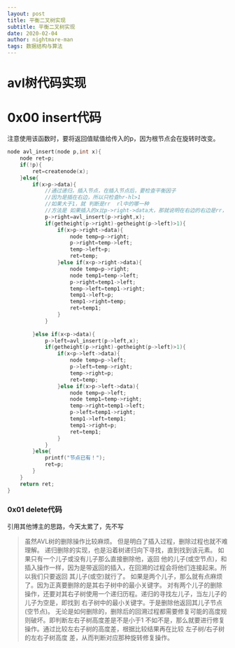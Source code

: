 ```yaml
---
layout: post
title: 平衡二叉树实现
subtitle: 平衡二叉树实现
date: 2020-02-04
author: nightmare-man
tags: 数据结构与算法
---
```

# 		avl树代码实现

# 0x00 insert代码

​	注意使用该函数时，要将返回值赋值给传入的p，因为根节点会在旋转时改变。

```c
node avl_insert(node p,int x){
	node ret=p;
	if(!p){
		ret=createnode(x);
	}else{
		if(x>p->data){
			//通过递归，插入节点，在插入节点后，要检查平衡因子 
			//因为是插在右边，所以只检查hr-hl>1 
			//如果大于1，就 判断是rr  rl中的哪一种 
			//方法是 如果插入的x比p->right->data大，那就说明在右边的右边是rr，否则rl； 
			p->right=avl_insert(p->right,x); 
			if(getheight(p->right)-getheight(p->left)>1){
				if(x>p->right->data){
					node temp=p->right;
					p->right=temp->left;
					temp->left=p; 
					ret=temp;
				}else if(x<p->right->data){
					node temp=p->right;
					node temp1=temp->left;
					p->right=temp1->left;
					temp->left=temp1->right;
					temp1->left=p;
					temp1->right=temp;	
					ret=temp1;
				}
			} 
			
		}else if(x<p->data){
			p->left=avl_insert(p->left,x);
			if(getheight(p->right)-getheight(p->left)>1){
				if(x<p->left->data){
					node temp=p->left;
					p->left=temp->right;
					temp->right=p; 
					ret=temp;
				}else if(x>p->left->data){
					node temp=p->left;
					node temp1=temp->right;
					temp->right=temp1->left;
					p->left=temp1->right;
					temp1->left=temp1;
					temp1->right=p;
					ret=temp1;
				}
			} 
		}else{
			printf("节点已有！");
			ret=p;
		}
	}
	return ret;
}
```



### 0x01 delete代码

引用其他博主的思路，今天太累了，先不写

> 虽然AVL树的删除操作比较麻烦。
>  但是明白了插入过程，删除过程也就不难理解。
>  递归删除的实现，也是沿着树递归向下寻找，直到找到该元素。
>  如果只有一个儿子或没有儿子那么直接删除他，返回
>  他的儿子(或空节点)，和插入操作一样，因为是带返回的插入，在回溯的过程会将他们连接起来。所以我们只要返回
>  其儿子(或空)就行了。
>  如果是两个儿子，那么就有点麻烦了。因为正真要删除的是其右子树中的最小关键字。
>  对有两个儿子的删除操作，还要对其右子树使用一个递归历程。递归的寻找左儿子，当左儿子的儿子为空是，即找到
>  右子树中的最小关键字。于是删除他返回其儿子节点(空节点)。
>  无论是如何删除的，删除后的回溯过程都需要修复可能的高度规则破坏。即判断左右子树高度差是不是小于1
>  不如不是，那么就要进行修复操作。通过比较左右子树的高度差，根据比较结果再在比较 左子树/右子树 的左右子树高度
>  差，从而判断对应那种旋转修复操作。